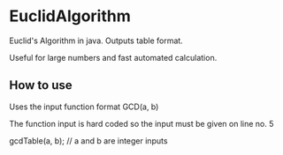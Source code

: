 # EuclidAlgorithm
Euclid's Algorithm in java. Outputs table format.

Useful for large numbers and fast automated calculation.

## How to use
Uses the input function format GCD(a, b)

The function input is hard coded so the input must be given on line no. 5
  
  gcdTable(a, b); // a and b are integer inputs
